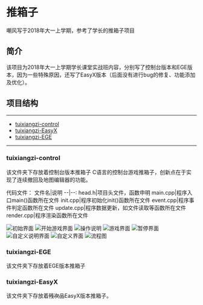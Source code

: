# 推箱子
嘲风写于2018年大一上学期，参考了学长的推箱子项目

## 简介

该项目为2018年大一上学期学长课堂实战班内容，分别写了控制台版本和EGE版本，因为一些特殊原因，还写了EasyX版本（后面没有进行bug的修复、功能添加及优化）。

## 项目结构
***
* [tuixiangzi-control]()
* [tuixiangzi-EasyX]()
* [tuixiangzi-EGE]()
***
### tuixiangzi-control

该文件夹下存放着控制台版本推箱子
C语言的控制台游戏推箱子，创新点在于实现了连续撤回及地图编辑器的功能。

代码文件：
文件名|说明
--|--:
head.h|项目头文件，函数申明
main.cpp|程序入口main()函数所在文件
init.cpp|程序初始化init()函数所在文件
event.cpp|程序事件判定函数所在文件
update.cpp|程序数据更新，如文件读取等函数所在文件
render.cpp|程序渲染函数所在文件


![初始界面](https://github.com/Sirichaofeng/tuixiangzi/blob/master/image/control/init.png)
![开始游戏界面](https://github.com/Sirichaofeng/tuixiangzi/blob/master/image/control/sence1.png)
![操作说明](https://github.com/Sirichaofeng/tuixiangzi/blob/master/image/control/caozuoshuoming.png)
![游戏界面](https://github.com/Sirichaofeng/tuixiangzi/blob/master/image/control/game.png)
![暂停界面](https://github.com/Sirichaofeng/tuixiangzi/blob/master/image/control/pause.png)
![自定义说明界面](https://github.com/Sirichaofeng/tuixiangzi/blob/master/image/control/custom.png)
![自定义界面](https://github.com/Sirichaofeng/tuixiangzi/blob/master/image/control/custommap.png)
![流程图](https://github.com/Sirichaofeng/tuixiangzi/blob/master/image/control/liuchengtu.png)

### tuixiangzi-EGE

该文件夹下存放着EGE版本推箱子

### tuixiangzi-EasyX

该文件夹下存放着~~残次品~~EasyX版本推箱子。
